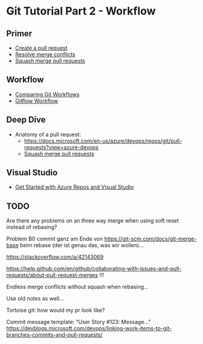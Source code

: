 # Git Tutorial Part 2 - Workflow

## Primer

* [Create a pull request](https://docs.microsoft.com/en-us/azure/devops/repos/git/pullrequest?view=azure-devops-2019)
* [Resolve merge conflicts](https://docs.microsoft.com/de-de/azure/devops/repos/git/merging?view=azure-devops-2019&tabs=visual-studio)
* [Squash merge pull requests](https://docs.microsoft.com/de-de/azure/devops/repos/git/merging-with-squash?view=azure-devops-2019)

## Workflow

* [Comparing Git Workflows](https://www.codingblocks.net/podcast/comparing-git-workflows/)
* [Gitflow Workflow](https://www.atlassian.com/git/tutorials/comparing-workflows/gitflow-workflow)

## Deep Dive

* Anatomy of a pull request:
  * <https://docs.microsoft.com/en-us/azure/devops/repos/git/pull-requests?view=azure-devops>
  * [Squash merge pull requests](https://docs.microsoft.com/en-us/azure/devops/repos/git/merging-with-squash?view=azure-devops)

## Visual Studio

* [Get Started with Azure Repos and Visual Studio](https://docs.microsoft.com/de-de/azure/devops/repos/git/gitquickstart?view=azure-devops-2019&tabs=visual-studio)

## TODO

Are there any problems on an three way merge when using soft reset instead of rebasing?

Problem B0 commit ganz am Ende von https://git-scm.com/docs/git-merge-base beim rebase (der ist genau das, was wir wollen)...

https://stackoverflow.com/a/42143069

https://help.github.com/en/github/collaborating-with-issues-and-pull-requests/about-pull-request-merges !!!

Endless merge conflicts without squash when rebasing...

Use old notes as well...

Tortoise git: how would my pr look like?

Commit message template: "User Story #123: Message..."
https://devblogs.microsoft.com/devops/linking-work-items-to-git-branches-commits-and-pull-requests/
